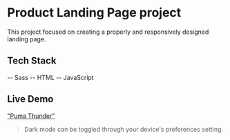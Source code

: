 # Product Landing Page project

This project focused on creating a properly and responsively designed landing page.

## Tech Stack

-- Sass
-- HTML
-- JavaScript

## Live Demo

["Puma Thunder"](https://hugostanley.github.io/landing-page/)

> Dark mode can be toggled through your device's preferences setting.
